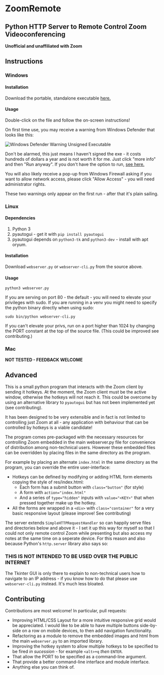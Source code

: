 ZoomRemote
==========

Python HTTP Server to Remote Control Zoom Videoconferencing
-----------------------------------------------------------

**Unofficial and unaffiliated with Zoom**

Instructions
------------

### Windows

#### Installation

Download the portable, standalone executable [here.](https://github.com/khbroadcasting/ZoomRemote/raw/master/dist/ZoomRemote.exe)

#### Usage

Double-click on the file and follow the on-screen instructions!

On first time use, you may receive a warning from Windows Defender that looks like this:

![Windows Defender Warning Unsigned Executable](https://user-images.githubusercontent.com/4184939/30770764-d4c15b80-a045-11e7-9c17-d97176193b66.png)

Don't be alarmed, this just means I haven't signed the exe - it costs hundreds of dollars a year and is not worth it for me.  Just click "more info" and then "Run anyway".  If you don't have the option to run, [see here.](https://github.com/zumoshi/BrowserSelect/issues/25)

You will also likely receive a pop-up from Windows Firewall asking if you want to allow network access, please click "Allow Access" - you will need administrator rights.

These two warnings only appear on the first run - after that it's plain sailing.

### Linux

#### Dependencies

1. Python 3
2. pyautogui - get it with `pip install pyautogui`
3. pyautogui depends on `python3-tk` and `python3-dev` - install with apt oryum.

#### Installation

Download `webserver.py` or `webserver-cli.py` from the source above.

#### Usage

`python3 webserver.py`

If you are serving on port 80 - the default - you will need to elevate your privileges with sudo.  If you are running in a venv you might need to specify the python binary directly when using sudo:

`sudo bin/python webserver-cli.py`

If you can't elevate your privs, run on a port higher than 1024 by changing the PORT constant at the top of the source file. (This could be improved see contributing.)

### Mac

**NOT TESTED - FEEDBACK WELCOME**

Advanced
--------

This is a small python program that interacts with the Zoom client by sending it hotkeys.  At the moment, the Zoom client must be the active window, otherwise the hotkeys will not reach it.  This could be overcome by using an alternative library to `pyautogui` but has not been implemented yet (see contributing).

It has been designed to be very extensible and in fact is not limited to controlling just Zoom at all - any application with behaviour that can be controlled by hotkeys is a viable candidate!

The program comes pre-packaged with the necessary resources for controlling Zoom embedded in the main webserver.py file for convenience of distribution among non-technical users.  However these embedded files can be overridden by placing files in the same directory as the program.

For example by placing an alternate `index.html` in the same directory as the program, you can override the entire user-interface:

* Hotkeys can be defined by modifying or adding HTML form elements copying the style of res/index.html:
    * Each form has a submit button with `class="button"` (for style)
    * A form with `action="index.html"`
    * And a series of `type="hidden"` inputs with `value="<KEY>"` that when pressed together make up the hotkey.
* All the forms are wrapped in a `<div>` with `class="container"` for a very basic responsive layout (please improve! See contributing)

The server extends `SimpleHTTPRequestHandler` so can happily serve files and directories below and above it - I set it up this way for myself so that I could not only remote control Zoom while presenting but also access my notes at the same time on a seperate device.  For this reason and also because Python's `http.server` library also says so:

### THIS IS NOT INTENDED TO BE USED OVER THE PUBLIC INTERNET

The Tkinter GUI is only there to explain to non-technical users how to navigate to an IP address - if you know how to do that please use `webserver-cli.py` instead.  It's much less bloated.

Contributing
------------

Contributions are most welcome!  In particular, pull requests:
* Improving HTML/CSS Layout for a more intuitive responsive grid would be appreciated.  I would like to be able to have multiple buttons side-by-side on a row on mobile devices, to then add navigation functionality.
* Refactoring as a module to remove the embedded images and html from the main `webserver.py` to an imported library.
* Improving the hotkey system to allow multiple hotkeys to be specified to be fired _in sucession_ - for example `<alt>+q` _then_ `ENTER`.
* That allow the PORT to be specified as a command-line argument.
* That provide a better command-line interface and module interface.
* Anything else you can think of.
